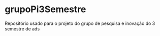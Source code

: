 # grupoPi3Semestre
Repositório usado para o projeto do grupo de pesquisa e inovação do 3 semestre de ads
